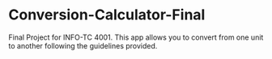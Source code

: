 # Conversion-Calculator-Final
Final Project for INFO-TC 4001. This app allows you to convert from one unit to another following the guidelines provided.

